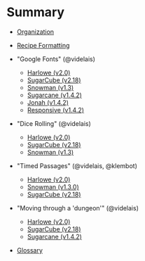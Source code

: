 # Summary

* [Organization](organization.md)

* [Recipe Formatting](formatting.md)

* "Google Fonts" (@videlais)
	* [Harlowe (v2.0)](googlefonts_videlais/harlowe/harlowe_googlefonts.md)
	* [SugarCube (v2.18)](googlefonts_videlais/sugarcube/sugarcube_googlefonts.md)
	* [Snowman (v1.3)](googlefonts_videlais/snowman/snowman_googlefonts.md)
	* [Sugarcane (v1.4.2)](googlefonts_videlais/sugarcane/sugarcane_googlefonts.md)
	* [Jonah (v1.4.2)](googlefonts_videlais/jonah/jonah_googlefonts.md)
	* [Responsive (v1.4.2)](googlefonts_videlais/jonah/jonah_googlefonts.md)

* "Dice Rolling" (@videlais)
	* [Harlowe (v2.0)](dicerolling_videlais/harlowe/harlowe_dicerolling.md)
	* [SugarCube (v2.18)](dicerolling_videlais/sugarcube/sugarcube_dicerolling.md)
	* [Snowman (v1.3)](dicerolling_videlais/snowman/snowman_dicerolling.md)

* "Timed Passages" (@videlais, @klembot)
	* [Harlowe (v2.0)](timedpassages_videlais/harlowe/harlowe_timedpassages.md)
	* [Snowman (v1.3.0)](timedpassages_videlais/snowman/snowman_timedpassages.md)
	* [SugarCube (v2.18)](timedpassages_videlais/sugarcube/sugarcube_timedpassages.md)

* "Moving through a 'dungeon'" (@videlais)
	* [Harlowe (v2.0)](dungeonmoving_videlais/harlowe/harlowe_dungeonmoving.md)
	* [SugarCube (v2.18)](dungeonmoving_videlais/sugarcube/sugarcube_dungeonmoving.md)
	* [Sugarcane (v1.4.2)](dungeonmoving_videlais/sugarcane/sugarcane_dungeonmoving.md)

* [Glossary](glossary.md)